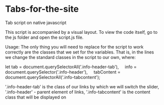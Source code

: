 # Tabs-for-the-site
Tab script on native javascript


This script is accompanied by a visual layout. To view the code itself, go to the js folder and open the script.js file.

Usage:
The only thing you will need to replace for the script to work correctly are the classes that we set for the variables. 
That is, in the lines we change the standard classes in the script to our own, where:

let tab = document.querySelectorAll('.info-header-tab'),
    info = document.querySelector('.info-header'),
    tabContent = document.querySelectorAll('.info-tabcontent');

'.info-header-tab' is the class of our links by which we will switch the slider,
'.info-header' - parent element of links,
'.info-tabcontent' is the content class that will be displayed on
